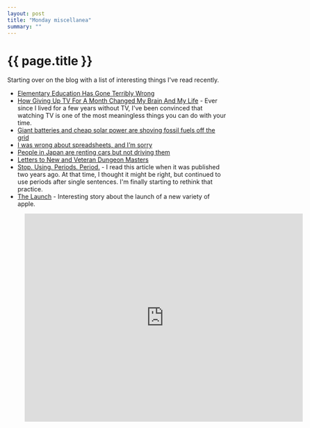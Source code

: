 ```yaml
---
layout: post
title: "Monday miscellanea"
summary: ""
---
```


# {{ page.title }}

Starting over on the blog with a list of interesting things I've read recently.

- [Elementary Education Has Gone Terribly Wrong](https://www.theatlantic.com/magazine/archive/2019/08/the-radical-case-for-teaching-kids-stuff/592765/)
- [How Giving Up TV For A Month Changed My Brain And My Life](https://www.fastcompany.com/3060491/what-happened-to-my-brain-after-a-month-without-watching-tv) - Ever since I lived for a few years without TV, I've been convinced that watching TV is one of the most meaningless things you can do with your time.
- [Giant batteries and cheap solar power are shoving fossil fuels off the grid](https://www.sciencemag.org/news/2019/07/giant-batteries-and-cheap-solar-power-are-shoving-fossil-fuels-grid)
- [I was wrong about spreadsheets, and I’m sorry](https://www.reifyworks.com/writing/2017-01-25-i-was-wrong-about-spreadsheets-and-im-sorry)
- [People in Japan are renting cars but not driving them](https://www.theverge.com/2019/7/5/20683406/japan-car-sharing-renting-not-driving-private-space-orix-times24)
- [Letters to New and Veteran Dungeon Masters](http://slyflourish.com/letters_to_dungeon_masters.html)
- [Stop. Using. Periods. Period.](https://www.washingtonpost.com/news/wonk/wp/2016/06/13/stop-using-periods-period-2/) - I read this article when it was published two years ago. At that time, I thought it might be right, but continued to use periods after single sentences. I'm finally starting to rethink that practice.
- [The Launch](https://story.californiasunday.com/cosmic-crisp-apple-launch) - Interesting story about the launch of a new variety of apple.

<figure>
  <div class="video-container">
    <iframe width="640" height="480" src="https://www.youtube.com/embed/-VLEPhfEN2M?rel=0" frameborder="0" allow="accelerometer; autoplay; encrypted-media; gyroscope; picture-in-picture" allowfullscreen></iframe>
  </div>
</figure>

